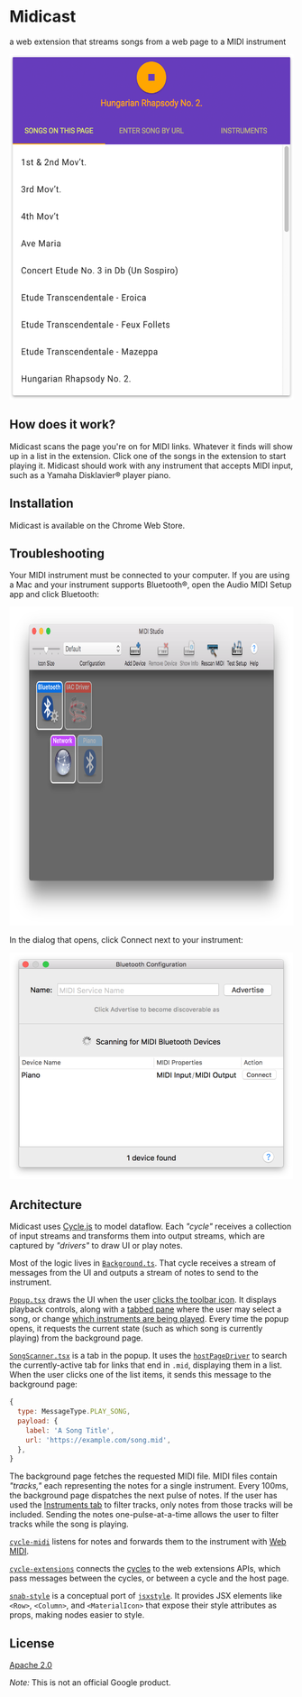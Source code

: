 # Midicast #

a web extension that streams songs from a web page to a MIDI instrument

<img
  src = './screenshots/song-scanner.png?raw=true'
  width = '540'
  height = '612'
/>

## How does it work? ##

Midicast scans the page you're on for MIDI links.  Whatever it finds will show up in a list in the extension.  Click one of the songs in the extension to start playing it.  Midicast should work with any instrument that accepts MIDI input, such as a Yamaha Disklavier® player piano.

## Installation ##

Midicast is available on the Chrome Web Store.

## Troubleshooting ##

Your MIDI instrument must be connected to your computer.  If you are using a Mac and your instrument supports Bluetooth®, open the Audio MIDI Setup app and click Bluetooth:

<img
  src = './screenshots/audio-midi-home.png?raw=true'
  width = '805'
  height = '565'
/>

In the dialog that opens, click Connect next to your instrument:

<img
  src = './screenshots/audio-midi-bt-config.png?raw=true'
  width = '503'
  height = '402'
/>

## Architecture ##

Midicast uses [Cycle.js](https://cycle.js.org/) to model dataflow.  Each _"cycle"_ receives a collection of input streams and transforms them into output streams, which are captured by _"drivers"_ to draw UI or play notes.

Most of the logic lives in [`Background.ts`](./packages/main/src/cycles/Background.ts).  That cycle receives a stream of messages from the UI and outputs a stream of notes to send to the instrument.

[`Popup.tsx`](./packages/main/src/cycles/Popup.tsx) draws the UI when the user [clicks the toolbar icon](https://developer.chrome.com/extensions/pageAction).  It displays playback controls, along with a [tabbed pane](./packages/main/src/cycles/TabbedPane.tsx) where the user may select a song, or change [which instruments are being played](./packages/main/src/cycles/TrackSelector.tsx).  Every time the popup opens, it requests the current state (such as which song is currently playing) from the background page.

[`SongScanner.tsx`](./packages/main/src/cycles/SongScanner.tsx) is a tab in the popup.  It uses the [`hostPageDriver`](./packages/cycle-extensions/src/index.ts) to search the currently-active tab for links that end in `.mid`, displaying them in a list.  When the user clicks one of the list items, it sends this message to the background page:

```javascript
{
  type: MessageType.PLAY_SONG,
  payload: {
    label: 'A Song Title',
    url: 'https://example.com/song.mid',
  },
}
```

The background page fetches the requested MIDI file.  MIDI files contain _"tracks,"_ each representing the notes for a single instrument.  Every 100ms, the background page dispatches the next pulse of notes.  If the user has used the [Instruments tab](./packages/main/src/cycles/TrackSelector.tsx) to filter tracks, only notes from those tracks will be included.  Sending the notes one-pulse-at-a-time allows the user to filter tracks while the song is playing.

[`cycle-midi`](./packages/cycle-midi/src/index.ts) listens for notes and forwards them to the instrument with [Web MIDI](https://www.w3.org/TR/webmidi/).

[`cycle-extensions`](./packages/cycle-extensions/src/index.ts) connects the [cycles](./packages/main/src/cycles/) to the web extensions APIs, which pass messages between the cycles, or between a cycle and the host page.

[`snab-style`](./packages/snab-style/src/index.ts) is a conceptual port of [`jsxstyle`](https://github.com/smyte/jsxstyle/).  It provides JSX elements like `<Row>`, `<Column>`, and `<MaterialIcon>` that expose their style attributes as props, making nodes easier to style.

## License ##

[Apache 2.0](http://www.apache.org/licenses/LICENSE-2.0)

_Note:_ This is not an official Google product.
